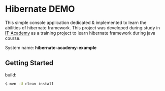 # Hibernate DEMO 


This simple console application dedicated & implemented to learn the abilities of hibernate framework.
This project was developed during study in <a href="https://www.it-academy.by">IT-Academy</a> as a training project to learn hibernate framework during java course.

System name: **hibernate-academy-example**

## Getting Started
build:
```bash
$ mvn -U clean install
```
